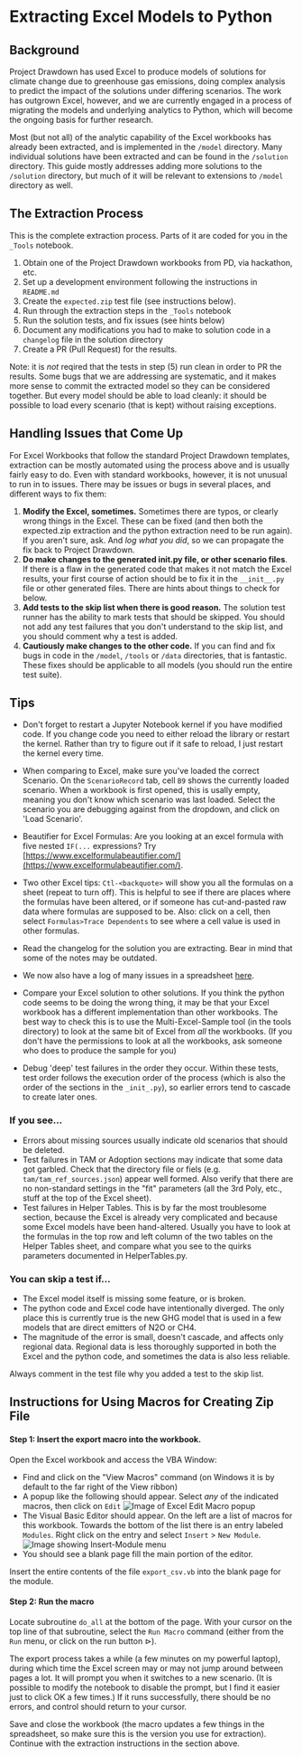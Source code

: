 # Extracting Excel Models to Python

## Background

Project Drawdown has used Excel to produce models of solutions for climate change due to greenhouse gas emissions, doing complex analysis to predict the impact of the solutions under differing scenarios.  The work has outgrown Excel, however, and we are currently engaged in a process of migrating the models and underlying analytics to Python, which will become the ongoing basis for further research.

Most (but not all) of the analytic capability of the Excel workbooks has already been extracted, and is implemented in the `/model` directory.  Many individual solutions have been extracted and can be found in the `/solution` directory.  This guide mostly addresses adding more solutions to the `/solution` directory, but much of it will be relevant to extensions to `/model` directory as well.

## The Extraction Process

This is the complete extraction process.  Parts of it are coded for you in the `_Tools` notebook.

  1. Obtain one of the Project Drawdown workbooks from PD, via hackathon, etc. 
  2. Set up a development environment following the instructions in `README.md`
  3. Create the `expected.zip` test file (see instructions below).
  4. Run through the extraction steps in the `_Tools` notebook
  5. Run the solution tests, and fix issues (see hints below)
  6. Document any modifications you had to make to solution code in a `changelog` file in the solution directory
  7. Create a PR (Pull Request) for the results.

Note: it is _not_ reqired that the tests in step (5) run clean in order to PR the results.  Some bugs that we are addressing are
systematic, and it makes more sense to commit the extracted model so they can be considered together.
But every model should be able to load cleanly: it should be possible to load every scenario (that is kept) without raising exceptions.

## Handling Issues that Come Up

For Excel Workbooks that follow the standard Project Drawdown templates, extraction can be mostly automated using the process above and is usually fairly easy to do. Even with standard workbooks, however, it is not unusual to run in to issues.  There may be issues or bugs in several places, and different ways to fix them:

1. **Modify the Excel, sometimes.** Sometimes there are typos, or clearly wrong things in the Excel.  These can be fixed (and then both the expected.zip extraction and the python extraction need to be run again).  If you aren't sure, ask.  And *log what you did*, so we can propagate the fix back to Project Drawdown.
2. **Do make changes to the generated __init__.py file, or other scenario files**.  If there is a flaw in the generated code that makes it not match the Excel results, your first course of action should be to fix it in the `__init__.py` file or other generated files. There are hints about things to check for below.
3. **Add tests to the skip list when there is good reason.**  The solution test runner has the ability to mark tests that should be skipped.  You should not add any test failures that you don't understand to the skip list, and you should comment why a test is added.
4. **Cautiously make changes to the other code.**  If you can find and fix bugs in code in the `/model`, `/tools` or `/data` directories, that is fantastic.  These fixes should be applicable to all models (you should run the entire test suite).

## Tips

* Don't forget to restart a Jupyter Notebook kernel if you have modified code. If you change code you need to either reload the library or restart the kernel.   Rather than try to figure out if it safe to reload, I just restart the kernel every time.

* When comparing to Excel, make sure you've loaded the correct Scenario. On the `ScenarioRecord` tab, cell `B9` shows the currently loaded scenario.  When a workbook is first opened, this is usally empty, meaning you don't know which scenario was last loaded.  Select the scenario you are debugging against from the dropdown, and click on 'Load Scenario'.

* Beautifier for Excel Formulas: Are you looking at an excel formula with five nested `IF(...` expressions?  Try [https://www.excelformulabeautifier.com/](https://www.excelformulabeautifier.com/).

* Two other Excel tips:  `Ctl-<backquote>` will show you all the formulas on a sheet (repeat to turn off).  This is helpful to see if there are places where the formulas have been altered, or if someone has cut-and-pasted raw data where formulas are supposed to be.  Also: click on a cell, then select `Formulas>Trace Dependents` to see where a cell value is used in other formulas.

* Read the changelog for the solution you are extracting. Bear in mind that some of the notes may be outdated.

* We now also have a log of many issues in a spreadsheet [here](https://docs.google.com/spreadsheets/d/1UyDXHyItk0aN36Q7w6oHkXHQI4t9FLxZhvAFD2aDymg/edit?usp=sharing).

* Compare your Excel solution to other solutions. If you think the python code seems to be doing the wrong thing, it may be that your Excel workbook has a different implementation than other workbooks. The best way to check this is to use the Multi-Excel-Sample tool (in the tools directory) to look at the same bit of Excel from _all_ the workbooks. (If you don't have the permissions to look at all the workbooks, ask someone who does to produce the sample for you)

* Debug 'deep' test failures in the order they occur.  Within these tests, test order follows the execution order of the process (which is also the order of the sections in the `_init_.py`), so earlier errors tend to cascade to create later ones.

### If you see...

* Errors about missing sources usually indicate old scenarios that should be deleted.
* Test failures in TAM or Adoption sections may indicate that some data got garbled.  Check that the directory file or fiels (e.g. `tam/tam_ref_sources.json`) appear well formed.  Also verify that there are no non-standard settings in the "fit" parameters (all the 3rd Poly, etc., stuff at the top of the Excel sheet).
* Test failures in Helper Tables.  This is by far the most troublesome section, because the Excel is already very complicated and because some Excel models have been hand-altered.  Usually you have to look at the formulas in the top row and left column of the two tables on the Helper Tables sheet, and compare what you see to the quirks parameters documented in HelperTables.py.

### You can skip a test if...

* The Excel model itself is missing some feature, or is broken.
* The python code and Excel code have intentionally diverged.  The only place this is currently true is the new GHG model that is used in a few models that are direct emitters of N2O or CH4.
* The magnitude of the error is small, doesn't cascade, and affects only regional data.  Regional data is less thoroughly supported in both the Excel and the python code, and sometimes the data is also less reliable.

Always comment in the test file why you added a test to the skip list.

## Instructions for Using Macros for Creating Zip File

#### Step 1: Insert the export macro into the workbook.
Open the Excel workbook and access the VBA Window:
* Find and click on the "View Macros" command (on Windows it is by default to the far right of the View ribbon)
* A popup like the following should appear.  Select _any_ of the indicated macros, then click on `Edit`
    ![Image of Excel Edit Macro popup](https://github.com/projectdrawdown/solutions/blob/extracting/Documentation/images/vb_macro.jpg)
* The Visual Basic Editor should appear.  On the left are a list of macros for this workbook.  Towards the bottom of the list there is an entry labeled `Modules`.  Right click on the entry and select `Insert` > `New Module`.
![Image showing Insert-Module menu](https://github.com/projectdrawdown/solutions/blob/extracting/Documentation/images/vb_insert.jpg)
* You should see a blank page fill the main portion of the editor.

Insert the entire contents of the file `export_csv.vb` into the blank page for the module.

#### Step 2: Run the macro

Locate subroutine `do_all` at the bottom of the page.  With your cursor on the top line of that subroutine, select the `Run Macro`
command (either from the `Run` menu, or click on the run button &vrtri;).

The export process takes a while (a few minutes on my powerful laptop), during which time the Excel screen may or may not
jump around between pages a lot.  It will prompt you when it switches to a new scenario.  (It is possible to modify the notebook to disable the prompt, but I find it easier just to click OK a few times.)
If it runs successfully, there should be no errors, and control should return to your cursor.

Save and close the workbook (the macro updates a few things in the spreadsheet, so make sure this is the version you use for extraction).  Continue with the extraction instructions in the section above.